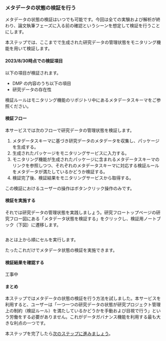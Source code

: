 ### メタデータの状態の検証を行う

メタデータの状態の検証はいつでも可能です。今回は全ての実験および解析が終わり、論文執筆フェーズに入る前の確認というシーンを想定して検証を行うことにします。

本ステップでは、ここまでで生成された研究データの管理状態をモニタリング機能を用いて検証します。

#### 2023/8/30時点での検証項目

以下の項目が検証されます。

- DMP の内容のうち以下の項目
- 研究データの存在性

検証ルールはモニタリング機能のリポジトリ中にあるメタデータスキーマをご参照ください。

#### 検証フロー

本サービスでは次のフローで研究データの管理状態を検証します。

1. メタデータスキーマに基づき研究データのメタデータを収集し、パッケージを生成する。
2. 生成されたパッケージをモニタリングサービスに入力する。
3. モニタリング機能が生成されたパッケージに含まれるメタデータスキーマのリンクを参照しつつ、それぞれのメタデータスキーマに対応する検証ルールをメタデータが満たしているかどうか検証する。
4. 検証完了後、検証結果をモニタリングサービスから取得する。

この検証におけるユーザーの操作はボタンクリック操作のみです。

#### 検証を実施する

それでは研究データの管理状態を実践しましょう。研究フロートップページの研究フロー図にある「メタデータ状態を検証する」をクリックし、検証用ノートブック（下図）に遷移します。

![]()

あとは上から順にセルを実行します。

たったこれだけでメタデータ状態の検証を実施できます。

#### 検証結果を確認する

工事中

#### まとめ

本ステップではメタデータの状態の検証を行う方法を試しました。本サービスを利用すると、ユーザーは「一つ一つの研究データの状態が研究プロジェクト管理上の制約（検証ルール）を満たしているかどうかを手動および目視で行う」という労働をする必要がありません。これがデータガバナンス機能を利用する最も大きな利点の一つです。

本ステップを完了したら[次のステップに進みましょう](./carry_out_analysis.md)。
